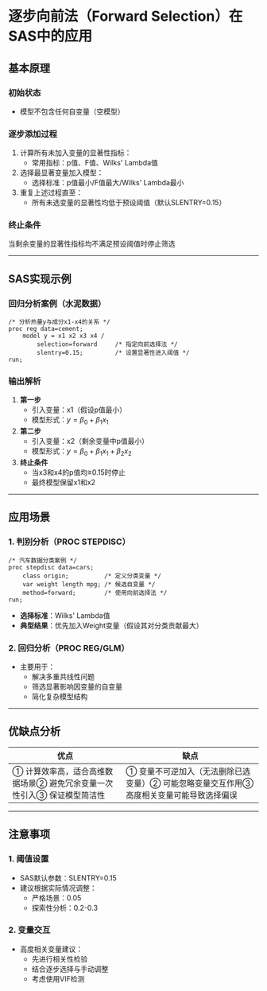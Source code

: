 # 逐步向前法（Forward Selection）在SAS中的应用

## 基本原理

### 初始状态

-   模型不包含任何自变量（空模型）

### 逐步添加过程

1.  计算所有未加入变量的显著性指标：
    -   常用指标：p值、F值、Wilks' Lambda值
2.  选择最显著变量加入模型：
    -   选择标准：p值最小/F值最大/Wilks' Lambda最小
3.  重复上述过程直至：
    -   所有未选变量的显著性均低于预设阈值（默认SLENTRY=0.15）

### 终止条件

当剩余变量的显著性指标均不满足预设阈值时停止筛选

------------------------------------------------------------------------

## SAS实现示例

### 回归分析案例（水泥数据）

``` sas
/* 分析热量y与成分x1-x4的关系 */
proc reg data=cement;
    model y = x1 x2 x3 x4 / 
        selection=forward     /* 指定向前选择法 */
        slentry=0.15;         /* 设置显著性进入阈值 */
run;
```

### 输出解析

1.  **第一步**
    -   引入变量：x1（假设p值最小）
    -   模型形式：$y = \beta_0 + \beta_1x_1$
2.  **第二步**
    -   引入变量：x2（剩余变量中p值最小）
    -   模型形式：$y = \beta_0 + \beta_1x_1 + \beta_2x_2$
3.  **终止条件**
    -   当x3和x4的p值均≥0.15时停止
    -   最终模型保留x1和x2

------------------------------------------------------------------------

## 应用场景

### 1. 判别分析（PROC STEPDISC）

``` sas
/* 汽车数据分类案例 */
proc stepdisc data=cars;
    class origin;          /* 定义分类变量 */
    var weight length mpg; /* 候选自变量 */
    method=forward;        /* 使用向前选择法 */
run;
```

-   **选择标准**：Wilks' Lambda值
-   **典型结果**：优先加入Weight变量（假设其对分类贡献最大）

### 2. 回归分析（PROC REG/GLM）

-   主要用于：
    -   解决多重共线性问题
    -   筛选显著影响因变量的自变量
    -   简化复杂模型结构

------------------------------------------------------------------------

## 优缺点分析

| **优点**                                                               | **缺点**                                                                                 |
|------------------------------------------------------------------------|------------------------------------------------------------------------------------------|
| ① 计算效率高，适合高维数据场景② 避免冗余变量一次性引入③ 保证模型简洁性 | ① 变量不可逆加入（无法删除已选变量）② 可能忽略变量交互作用③ 高度相关变量可能导致选择偏误 |

------------------------------------------------------------------------

## 注意事项

### 1. 阈值设置

-   SAS默认参数：SLENTRY=0.15
-   建议根据实际情况调整：
    -   严格场景：0.05
    -   探索性分析：0.2-0.3

### 2. 变量交互

-   高度相关变量建议：
    -   先进行相关性检验
    -   结合逐步选择与手动调整
    -   考虑使用VIF检测
